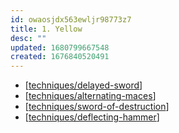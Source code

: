```yaml
---
id: owaosjdx563ewljr98773z7
title: 1. Yellow
desc: ""
updated: 1680799667548
created: 1676840520491
---
```


- [[techniques/delayed-sword]]
- [[techniques/alternating-maces]]
- [[techniques/sword-of-destruction]]
- [[techniques/deflecting-hammer]]

[//begin]: # "Autogenerated link references for markdown compatibility"
[techniques/delayed-sword]: ../techniques/delayed-sword "Delayed Sword"
[techniques/alternating-maces]: ../techniques/alternating-maces "Alternating Maces"
[techniques/sword-of-destruction]: ../techniques/sword-of-destruction "Sword of Destruction"
[techniques/deflecting-hammer]: ../techniques/deflecting-hammer "Deflecting Hammer"
[//end]: # "Autogenerated link references"
